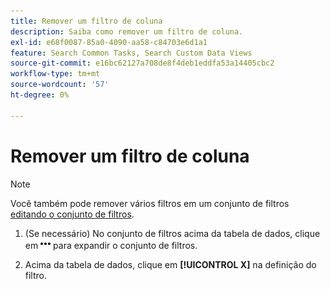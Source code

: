 ```yaml
---
title: Remover um filtro de coluna
description: Saiba como remover um filtro de coluna.
exl-id: e68f0087-85a0-4090-aa58-c84703e6d1a1
feature: Search Common Tasks, Search Custom Data Views
source-git-commit: e16bc62127a708de8f4deb1eddfa53a14405cbc2
workflow-type: tm+mt
source-wordcount: '57'
ht-degree: 0%

---
```


# Remover um filtro de coluna

>[!NOTE]
>
>Você também pode remover vários filtros em um conjunto de filtros [editando o conjunto de filtros](/help/search-social-commerce/common-tasks/data-views/ad-hoc-settings/column-filter-edit.md).

1. (Se necessário) No conjunto de filtros acima da tabela de dados, clique em ![Mais](/help/search-social-commerce/assets/more-filters.png "Mais") para expandir o conjunto de filtros.

1. Acima da tabela de dados, clique em **[!UICONTROL X]** na definição do filtro.

